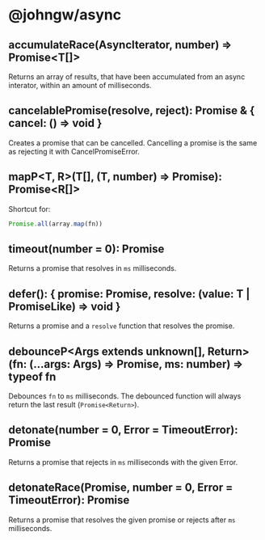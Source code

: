 # @johngw/async

## accumulateRace<T>(AsyncIterator<T>, number) => Promise<T[]>

Returns an array of results, that have been accumulated from an async interator, within an amount of milliseconds.

## cancelablePromise<T>(resolve, reject): Promise<T> & { cancel: () => void }

Creates a promise that can be cancelled. Cancelling a promise is the same as rejecting it with CancelPromiseError.

## mapP<T, R>(T[], (T, number) => Promise<R>): Promise<R[]>

Shortcut for:

```typescript
Promise.all(array.map(fn))
```

## timeout(number = 0): Promise<void>

Returns a promise that resolves in `ms` milliseconds.

## defer<T>(): { promise: Promise<T>, resolve: (value: T | PromiseLike<T>) => void }

Returns a promise and a `resolve` function that resolves the promise.

## debounceP<Args extends unknown[], Return>(fn: (...args: Args) => Promise<Return>, ms: number) => typeof fn

Debounces `fn` to `ms` milliseconds. The debounced function will always return the last result (`Promise<Return>`).

## detonate(number = 0, Error = TimeoutError): Promise<never>

Returns a promise that rejects in `ms` milliseconds with the given Error.

## detonateRace<T>(Promise<T>, number = 0, Error = TimeoutError): Promise<T>

Returns a promise that resolves the given promise or rejects after `ms` milliseconds.
